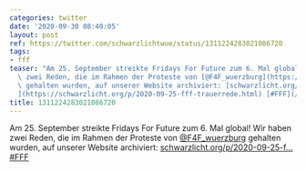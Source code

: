 ```yaml
---
categories: twitter
date: '2020-09-30 08:40:05'
layout: post
ref: https://twitter.com/schwarzlichtwue/status/1311224283021086720
tags:
- fff
teaser: "Am 25. September streikte Fridays For Future zum 6. Mal global! Wir haben\
  \ zwei Reden, die im Rahmen der Proteste von [@F4F_wuerzburg](https://twitter.com/F4F_wuerzburg)\
  \ gehalten wurden, auf unserer Website archiviert: [schwarzlicht.org/p/2020-09-25-f\u2026\
  ](https://schwarzlicht.org/p/2020-09-25-fff-trauerrede.html) [#FFF](/t/fff)"
title: 1311224283021086720
---
```

Am 25. September streikte Fridays For Future zum 6. Mal global! Wir haben zwei Reden, die im Rahmen der Proteste von [@F4F_wuerzburg](https://twitter.com/F4F_wuerzburg) gehalten wurden, auf unserer Website archiviert: [schwarzlicht.org/p/2020-09-25-f…](https://schwarzlicht.org/p/2020-09-25-fff-trauerrede.html) [#FFF](/t/fff)